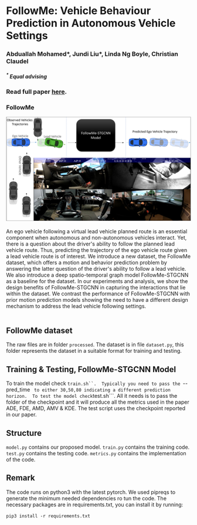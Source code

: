 # FollowMe: Vehicle Behaviour Prediction in Autonomous Vehicle Settings

### Abduallah Mohamed*, Jundi Liu*, Linda Ng Boyle, Christian Claudel <br />
##### <sup>*</sup> Equal advising
### Read full paper <a href="https://arxiv.org/abs/2304.06121">here</a>.

### FollowMe
<div align='center'>
<img style="width: 60vw; height: auto;"  src="images/FollowMe.png"></img>
</div>
<br />
An ego vehicle following a virtual lead vehicle planned route is an essential component when autonomous and non-autonomous vehicles interact. Yet, there is a question about the driver's ability to follow the planned lead vehicle route. Thus, predicting the trajectory of the ego vehicle route given a lead vehicle route is of interest. We introduce a new dataset, the FollowMe dataset, which offers a motion and behavior prediction problem by answering the latter question of the driver's ability to follow a lead vehicle. We also introduce a deep spatio-temporal graph model FollowMe-STGCNN as a baseline for the dataset. In our experiments and analysis, we show the design benefits of FollowMe-STGCNN in capturing the interactions that lie within the dataset. We contrast the performance of FollowMe-STGCNN with prior motion prediction models showing the need to have a different design mechanism to address the lead vehicle following settings.<br />

<br />

## FollowMe dataset
The raw files are in folder ```processed```. 
The dataset is in file ```dataset.py```, this folder represents the dataset in a suitable format for training and testing. 

## Training & Testing,  FollowMe-STGCNN Model
To train the model check ```train.sh``. 
Typically you need to pass the ```--pred_time ```  to either 30,50,80 indicating a different prediction horizon. 
To test the model check ```test.sh```. All it needs is to pass the folder of the checkpoint and it will produce all the metrics used in the paper ADE, FDE, AMD, AMV & KDE. 
The test script uses the checkpoint reported in our paper.

## Structure 
```model.py``` contains our proposed model. 
```train.py``` contains the training code. 
```test.py``` contains the testing code. 
```metrics.py``` contains the implementation of the code. 

## Remark
The code runs on python3 with the latest pytorch. 
We used pipreqs to generate the minimum needed dependencies ro tun the code. The necessary packages are in requirements.txt, you can install it by running:
```
pip3 install -r requirements.txt
```
